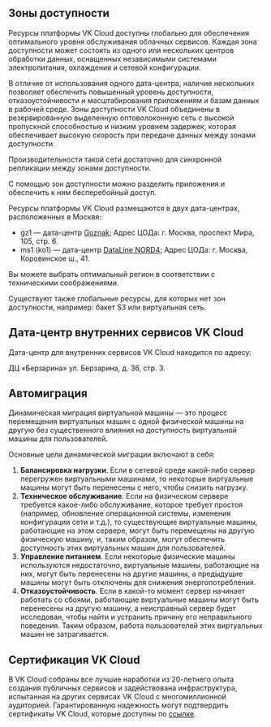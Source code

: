 ## Зоны доступности

Ресурсы платформы VK Cloud доступны глобально для обеспечения оптимального уровня обслуживания облачных сервисов. Каждая зона доступности может состоять из одного или нескольких центров обработки данных, оснащенных независимыми системами электропитания, охлаждения и сетевой конфигурации.

В отличие от использования одного дата-центра, наличие нескольких позволяет обеспечить повышенный уровень доступности, отказоустойчивости и масштабирования приложениям и базам данных в рабочей среде. Зоны доступности VK Cloud объединены в резервированную выделенную оптоволоконную сеть с высокой пропускной способностью и низким уровнем задержек, которая обеспечивает высокую скорость при передаче данных между зонами доступности.

Производительности такой сети достаточно для синхронной репликации между зонами доступности.

С помощью зон доступности можно разделить приложения и обеспечить к ним бесперебойный доступ.

Ресурсы платформы VK Cloud размещаются в двух дата-центрах, расположенных в Москве:

- gz1 — дата-центр [Goznak](https://tech.goznak.ru/dc-goznak-moscow);
Адрес ЦОДа: г. Москва, проспект Мира, 105, стр. 6.
- ms1 (ko1) — дата-центр [DataLine NORD4](https://www.dtln.ru/tsod-nord);
Адрес ЦОДа: г. Москва, Коровинское ш., 41.

Вы можете выбрать оптимальный регион в соответствии с техническими соображениями.

<info>

Существуют также глобальные ресурсы, для которых нет зон доступности, например: бакет S3 или виртуальная сеть.

</info>

## Дата-центр внутренних сервисов VK Cloud

Дата-центр для внутренних сервисов VK Cloud находится по адресу:

ДЦ «Берзарина» ул. Берзарина, д. 36, стр. 3.

## Автомиграция

Динамическая миграция виртуальной машины — это процесс перемещения виртуальных машин с одной физической машины на другую без существенного влияния на доступность виртуальной машины для пользователей.

Основные цели динамической миграции включают в себя:

1. **Балансировка нагрузки**. Если в сетевой среде какой-либо сервер перегружен виртуальными машинами, то некоторые виртуальные машины могут быть перенесены с него, чтобы снизить нагрузку.
1. **Техническое обслуживание**. Если на физическом сервере требуется какое-либо обслуживание, которое требует простоя (например, обновление операционной системы, изменения конфигурации сети и т.д.), то существующие виртуальные машины, работающие на этом сервере, могут быть перемещены на другую физическую машину, и, таким образом, могут обеспечить доступность этих виртуальных машин для пользователей.
1. **Управление питанием**. Если некоторые физические машины используются недостаточно, виртуальные машины, работающие на них, могут быть перенесены на другие машины, а предыдущие машины могут быть отключены для снижения энергопотребления.
1. **Отказоустойчивость**. Если в какой-то момент сервер начинает работать со сбоями, работающие виртуальные машины могут быть перенесены на другую машину, а неисправный сервер будет исследован, чтобы найти и устранить причину его неправильного поведения. Таким образом, работа пользователей этих виртуальных машин не затрагивается.

## Сертификация VK Cloud

В VK Cloud собраны все лучшие наработки из 20-летнего опыта создания публичных сервисов и задействована инфраструктура, испытанная на других сервисах VK Cloud с многомиллионной аудиторией. Гарантированную надежность могут подтвердить сертификаты VK Cloud, которые доступны по [ссылке](https://mcs.mail.ru/cloud-platform/certificates/).
